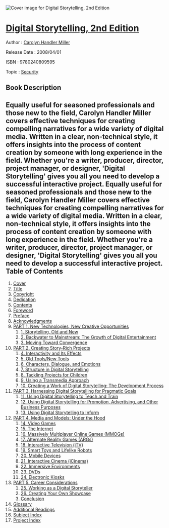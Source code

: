 ![Cover image for Digital Storytelling, 2nd Edition](https://imgdetail.ebookreading.net/cover/cover/security/EB9780240809595.jpg)

[Digital Storytelling, 2nd Edition](https://ebookreading.net/view/book/Digital+Storytelling%2C+2nd+Edition-EB9780240809595_1.html "Digital Storytelling, 2nd Edition")
====================================================================================================================

Author : [Carolyn Handler Miller](https://ebookreading.net/search/author/Carolyn+Handler+Miller)

Release Date : 2008/04/01

ISBN : 9780240809595

Topic : [Security](https://ebookreading.net/search/category/security)

Book Description
-----------------

Equally useful for seasoned professionals and those new to the field, Carolyn Handler Miller covers effective techniques for creating compelling narratives for a wide variety of digital media. Written in a clear, non-technical style, it offers insights into the process of content creation by someone with long experience in the field. Whether you're a writer, producer, director, project manager, or designer, 'Digital Storytelling' gives you all you need to develop a successful interactive project.              Equally useful for seasoned professionals and those new to the field, Carolyn Handler Miller covers effective techniques for creating compelling narratives for a wide variety of digital media. Written in a clear, non-technical style, it offers insights into the process of content creation by someone with long experience in the field. Whether you're a writer, producer, director, project manager, or designer, 'Digital Storytelling' gives you all you need to develop a successful interactive project.              
Table of Contents
-----------------

1. [Cover ](https://ebookreading.net/view/book/Digital+Storytelling%2C+2nd+Edition-EB9780240809595_1.html)
1. [Title ](https://ebookreading.net/view/book/Digital+Storytelling%2C+2nd+Edition-EB9780240809595_3.html)
1. [Copyright ](https://ebookreading.net/view/book/Digital+Storytelling%2C+2nd+Edition-EB9780240809595_4.html)
1. [Dedication ](https://ebookreading.net/view/book/Digital+Storytelling%2C+2nd+Edition-EB9780240809595_5.html)
1. [Contents ](https://ebookreading.net/view/book/Digital+Storytelling%2C+2nd+Edition-EB9780240809595_6.html)
1. [Foreword ](https://ebookreading.net/view/book/Digital+Storytelling%2C+2nd+Edition-EB9780240809595_7.html)
1. [Preface ](https://ebookreading.net/view/book/Digital+Storytelling%2C+2nd+Edition-EB9780240809595_8.html)
1. [Acknowledgments ](https://ebookreading.net/view/book/Digital+Storytelling%2C+2nd+Edition-EB9780240809595_9.html)
1. [PART 1. New Technologies, New Creative Opportunities ](https://ebookreading.net/view/book/Digital+Storytelling%2C+2nd+Edition-EB9780240809595_10.html)
    1. [1. Storytelling, Old and New ](https://ebookreading.net/view/book/Digital+Storytelling%2C+2nd+Edition-EB9780240809595_11.html)
    1. [2. Backwater to Mainstream: The Growth of Digital Entertainment ](https://ebookreading.net/view/book/Digital+Storytelling%2C+2nd+Edition-EB9780240809595_12.html)
    1. [3. Moving Toward Convergence ](https://ebookreading.net/view/book/Digital+Storytelling%2C+2nd+Edition-EB9780240809595_13.html)
1. [PART 2. Creating Story-Rich Projects ](https://ebookreading.net/view/book/Digital+Storytelling%2C+2nd+Edition-EB9780240809595_14.html)
    1. [4. Interactivity and Its Effects ](https://ebookreading.net/view/book/Digital+Storytelling%2C+2nd+Edition-EB9780240809595_15.html)
    1. [5. Old Tools/New Tools ](https://ebookreading.net/view/book/Digital+Storytelling%2C+2nd+Edition-EB9780240809595_16.html)
    1. [6. Characters, Dialogue, and Emotions ](https://ebookreading.net/view/book/Digital+Storytelling%2C+2nd+Edition-EB9780240809595_17.html)
    1. [7. Structure in Digital Storytelling ](https://ebookreading.net/view/book/Digital+Storytelling%2C+2nd+Edition-EB9780240809595_18.html)
    1. [8. Tackling Projects for Children ](https://ebookreading.net/view/book/Digital+Storytelling%2C+2nd+Edition-EB9780240809595_19.html)
    1. [9. Using a Transmedia Approach ](https://ebookreading.net/view/book/Digital+Storytelling%2C+2nd+Edition-EB9780240809595_20.html)
    1. [10. Creating a Work of Digital Storytelling: The Development Process ](https://ebookreading.net/view/book/Digital+Storytelling%2C+2nd+Edition-EB9780240809595_21.html)
1. [PART 3. Harnessing Digital Storytelling for Pragmatic Goals ](https://ebookreading.net/view/book/Digital+Storytelling%2C+2nd+Edition-EB9780240809595_22.html)
    1. [11. Using Digital Storytelling to Teach and Train ](https://ebookreading.net/view/book/Digital+Storytelling%2C+2nd+Edition-EB9780240809595_23.html)
    1. [12. Using Digital Storytelling for Promotion, Advertising, and Other Business Purposes ](https://ebookreading.net/view/book/Digital+Storytelling%2C+2nd+Edition-EB9780240809595_24.html)
    1. [13. Using Digital Storytelling to Inform ](https://ebookreading.net/view/book/Digital+Storytelling%2C+2nd+Edition-EB9780240809595_25.html)
1. [PART 4. Media and Models: Under the Hood ](https://ebookreading.net/view/book/Digital+Storytelling%2C+2nd+Edition-EB9780240809595_26.html)
    1. [14. Video Games ](https://ebookreading.net/view/book/Digital+Storytelling%2C+2nd+Edition-EB9780240809595_27.html)
    1. [15. The Internet ](https://ebookreading.net/view/book/Digital+Storytelling%2C+2nd+Edition-EB9780240809595_28.html)
    1. [16. Massively Multiplayer Online Games (MMOGs) ](https://ebookreading.net/view/book/Digital+Storytelling%2C+2nd+Edition-EB9780240809595_29.html)
    1. [17. Alternate Reality Games (ARGs) ](https://ebookreading.net/view/book/Digital+Storytelling%2C+2nd+Edition-EB9780240809595_30.html)
    1. [18. Interactive Television (iTV) ](https://ebookreading.net/view/book/Digital+Storytelling%2C+2nd+Edition-EB9780240809595_31.html)
    1. [19. Smart Toys and Lifelike Robots ](https://ebookreading.net/view/book/Digital+Storytelling%2C+2nd+Edition-EB9780240809595_32.html)
    1. [20. Mobile Devices ](https://ebookreading.net/view/book/Digital+Storytelling%2C+2nd+Edition-EB9780240809595_33.html)
    1. [21. Interactive Cinema (iCinema) ](https://ebookreading.net/view/book/Digital+Storytelling%2C+2nd+Edition-EB9780240809595_34.html)
    1. [22. Immersive Environments ](https://ebookreading.net/view/book/Digital+Storytelling%2C+2nd+Edition-EB9780240809595_36.html)
    1. [23. DVDs ](https://ebookreading.net/view/book/Digital+Storytelling%2C+2nd+Edition-EB9780240809595_0.html)
    1. [24. Electronic Kiosks ](https://ebookreading.net/view/book/Digital+Storytelling%2C+2nd+Edition-EB9780240809595_38.html)
1. [PART 5. Career Considerations ](https://ebookreading.net/view/book/Digital+Storytelling%2C+2nd+Edition-EB9780240809595_39.html)
    1. [25. Working as a Digital Storyteller ](https://ebookreading.net/view/book/Digital+Storytelling%2C+2nd+Edition-EB9780240809595_40.html)
    1. [26. Creating Your Own Showcase ](https://ebookreading.net/view/book/Digital+Storytelling%2C+2nd+Edition-EB9780240809595_41.html)
    1. [Conclusion ](https://ebookreading.net/view/book/Digital+Storytelling%2C+2nd+Edition-EB9780240809595_0.html)
1. [Glossary ](https://ebookreading.net/view/book/Digital+Storytelling%2C+2nd+Edition-EB9780240809595_42.html)
1. [Additional Readings ](https://ebookreading.net/view/book/Digital+Storytelling%2C+2nd+Edition-EB9780240809595_43.html)
1. [Subject Index ](https://ebookreading.net/view/book/Digital+Storytelling%2C+2nd+Edition-EB9780240809595_45.html)
1. [Project Index ](https://ebookreading.net/view/book/Digital+Storytelling%2C+2nd+Edition-EB9780240809595_0.html)
